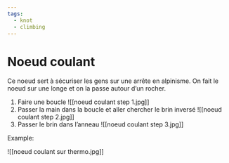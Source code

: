 ```yaml
---
tags:
  - knot
  - climbing
---
```

# Noeud coulant

Ce noeud sert à sécuriser les gens sur une arrête en alpinisme. On fait le noeud sur une longe et on la passe autour d’un rocher.

1. Faire une boucle ![[noeud coulant step 1.jpg]]
2. Passer la main dans la boucle et aller chercher le brin inversé ![[noeud coulant step 2.jpg]]
3. Passer le brin dans l’anneau ![[noeud coulant step 3.jpg]]

Example:

![[noeud coulant sur thermo.jpg]]